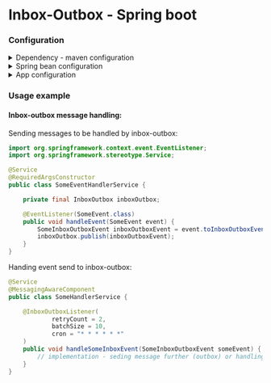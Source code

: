 # Inbox-Outbox - Spring boot

### Configuration
<details>
    <summary>Dependency - maven configuration</summary>

Following repository has to be added:
```xml
<repositories>
    <repository>
        <id>Self hosted nexus</id>
        <url>https://nexus.shane3102.pl/repository/maven-releases/</url>
    </repository>
</repositories>
```

Dependencies:
```xml

<dependency>
    <groupId>pl.shane3102.messaging</groupId>
    <artifactId>inbox-outbox-spring-boot</artifactId>
    <version>${inbox-outbox.version}</version>
</dependency>

<dependency>
    <groupId>pl.shane3102.messaging</groupId>
    <artifactId>inbox-outbox-commons</artifactId>
    <version>${inbox-outbox.version}</version>
</dependency>
```
</details>

<details>
    <summary>Spring bean configuration</summary>

Following configuration extending `InboxOutboxConfiguration` with `InboxOutbox` bean has to be registered:
```java
@Configuration
public class InboxOutboxBeanConfiguration extends InboxOutboxConfiguration {

    public InboxOutboxBeanConfiguration(@NotNull ApplicationContext applicationContext) {
        super(applicationContext);
    }

    @Bean
    InboxOutbox inboxOutbox(
        ScheduledTaskRegistrar scheduledTaskRegistrar,
        LoadMessages loadMessages,
        SaveMessage saveMessage,
        DeleteMessage deleteMessage,
        ApplicationContext applicationContext
    ) {
        return new InboxOutbox(
            scheduledTaskRegistrar,
            loadMessages,
            saveMessage,
            deleteMessage,
            applicationContext
        );
    }
}
```

It is recommended to implement interfaces `LoadMessages`, `SaveMessage` and `DeleteMessage`
default implementations are based on in-memory repository
    

</details>

<details>
  <summary>App configuration</summary>

Folowing annotation has to be present in class starting Spring boot

```java
@EnableScheduling
```

</details>

### Usage example

#### Inbox-outbox message handling:

Sending messages to be handled by inbox-outbox:
```java
import org.springframework.context.event.EventListener;
import org.springframework.stereotype.Service;

@Service
@RequiredArgsConstructor
public class SomeEventHandlerService {

    private final InboxOutbox inboxOutbox;

    @EventListener(SomeEvent.class)
    public void handleEvent(SomeEvent event) {
        SomeInboxOutboxEvent inboxOutboxEvent = event.toInboxOutboxEvent();
        inboxOutbox.publish(inboxOutboxEvent);
    }
}

```

Handing event send to inbox-outbox:
```java
@Service
@MessagingAwareComponent
public class SomeHandlerService {

    @InboxOutboxListener(
            retryCount = 2,
            batchSize = 10,
            cron = "* * * * * *"
    )
    public void handleSomeInboxEvent(SomeInboxOutboxEvent someEvent) {
        // implementation - seding message further (outbox) or handling message and saving result (inbox)
    }
}
```
